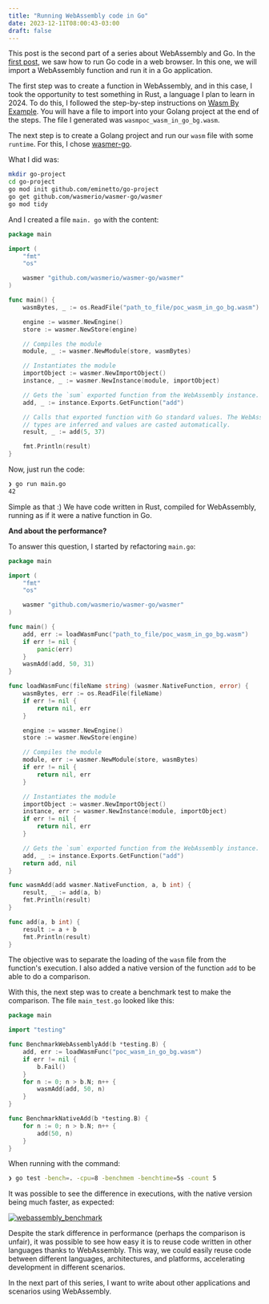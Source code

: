 ```yaml
---
title: "Running WebAssembly code in Go"
date: 2023-12-11T08:00:43-03:00
draft: false
---
```


This post is the second part of a series about WebAssembly and Go. In the [first post](https://eltonminetto.dev/en/post/2023-11-17-webassembly-using-go-code-in-the-browser/), we saw how to run Go code in a web browser. In this one, we will import a WebAssembly function and run it in a Go application.

The first step was to create a function in WebAssembly, and in this case, I took the opportunity to test something in Rust, a language I plan to learn in 2024. To do this, I followed the step-by-step instructions on [Wasm By Example](https://wasmbyexample.dev/examples/hello-world/hello-world.rust.en-us.html). You will have a file to import into your Golang project at the end of the steps. The file I generated was `wasmpoc_wasm_in_go_bg.wasm`.

The next step is to create a Golang project and run our `wasm` file with some `runtime`. For this, I chose [wasmer-go](https://github.com/wasmerio/wasmer-go). 

What I did was:

```bash
mkdir go-project
cd go-project
go mod init github.com/eminetto/go-project
go get github.com/wasmerio/wasmer-go/wasmer
go mod tidy
```

And I created a file `main. go` with the content:

```go
package main

import (
	"fmt"
	"os"

	wasmer "github.com/wasmerio/wasmer-go/wasmer"
)

func main() {
	wasmBytes, _ := os.ReadFile("path_to_file/poc_wasm_in_go_bg.wasm")

	engine := wasmer.NewEngine()
	store := wasmer.NewStore(engine)

	// Compiles the module
	module, _ := wasmer.NewModule(store, wasmBytes)

	// Instantiates the module
	importObject := wasmer.NewImportObject()
	instance, _ := wasmer.NewInstance(module, importObject)

	// Gets the `sum` exported function from the WebAssembly instance.
	add, _ := instance.Exports.GetFunction("add")

	// Calls that exported function with Go standard values. The WebAssembly
	// types are inferred and values are casted automatically.
	result, _ := add(5, 37)

	fmt.Println(result)
}
```

Now, just run the code:

```bash
❯ go run main.go
42
```

Simple as that :) We have code written in Rust, compiled for WebAssembly, running as if it were a native function in Go.

**And about the performance?**

To answer this question, I started by refactoring `main.go`:

```go
package main

import (
	"fmt"
	"os"

	wasmer "github.com/wasmerio/wasmer-go/wasmer"
)

func main() {
	add, err := loadWasmFunc("path_to_file/poc_wasm_in_go_bg.wasm")
	if err != nil {
		panic(err)
	}
	wasmAdd(add, 50, 31)
}

func loadWasmFunc(fileName string) (wasmer.NativeFunction, error) {
	wasmBytes, err := os.ReadFile(fileName)
	if err != nil {
		return nil, err
	}

	engine := wasmer.NewEngine()
	store := wasmer.NewStore(engine)

	// Compiles the module
	module, err := wasmer.NewModule(store, wasmBytes)
	if err != nil {
		return nil, err
	}

	// Instantiates the module
	importObject := wasmer.NewImportObject()
	instance, err := wasmer.NewInstance(module, importObject)
	if err != nil {
		return nil, err
	}

	// Gets the `sum` exported function from the WebAssembly instance.
	add, _ := instance.Exports.GetFunction("add")
	return add, nil
}

func wasmAdd(add wasmer.NativeFunction, a, b int) {
	result, _ := add(a, b)
	fmt.Println(result)
}

func add(a, b int) {
	result := a + b
	fmt.Println(result)
}

```

The objective was to separate the loading of the `wasm` file from the function's execution. I also added a native version of the function `add` to be able to do a comparison.

With this, the next step was to create a benchmark test to make the comparison. The file `main_test.go` looked like this:

```go
package main

import "testing"

func BenchmarkWebAssemblyAdd(b *testing.B) {
	add, err := loadWasmFunc("poc_wasm_in_go_bg.wasm")
	if err != nil {
		b.Fail()
	}
	for n := 0; n > b.N; n++ {
		wasmAdd(add, 50, n)
	}
}

func BenchmarkNativeAdd(b *testing.B) {
	for n := 0; n > b.N; n++ {
		add(50, n)
	}
}

```

When running with the command:

```bash
❯ go test -bench=. -cpu=8 -benchmem -benchtime=5s -count 5
```

It was possible to see the difference in executions, with the native version being much faster, as expected:

[![webassembly_benchmark](/images/posts/webassembly_benchmark.png)](/images/posts/webassembly_benchmark.png)

Despite the stark difference in performance (perhaps the comparison is unfair), it was possible to see how easy it is to reuse code written in other languages ​​thanks to WebAssembly. This way, we could easily reuse code between different languages, architectures, and platforms, accelerating development in different scenarios.
 
In the next part of this series, I want to write about other applications and scenarios using WebAssembly.